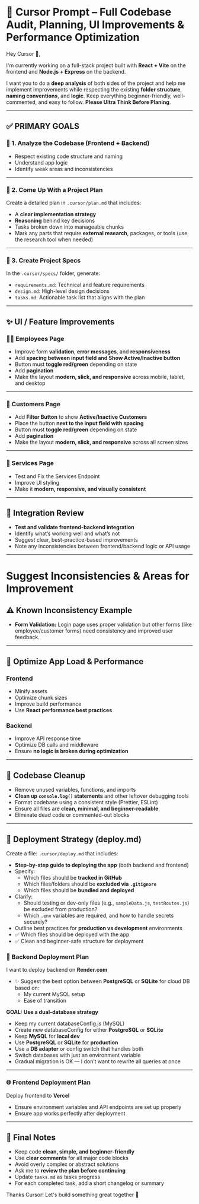 # 🚀 Cursor Prompt – Full Codebase Audit, Planning, UI Improvements & Performance Optimization

Hey Cursor 👋,

I'm currently working on a full-stack project built with **React + Vite** on the frontend and **Node.js + Express** on the backend.

I want you to do a **deep analysis** of both sides of the project and help me implement improvements while respecting the existing **folder structure**, **naming conventions**, and **logic**. Keep everything beginner-friendly, well-commented, and easy to follow. **Please Ultra Think Before Planing**.

---

## ✅ PRIMARY GOALS

### 📘 1. Analyze the Codebase (Frontend + Backend)
- Respect existing code structure and naming
- Understand app logic
- Identify weak areas and inconsistencies

---

### 🧠 2. Come Up With a Project Plan
Create a detailed plan in `.cursor/plan.md` that includes:
- A **clear implementation strategy**
- **Reasoning** behind key decisions
- Tasks broken down into manageable chunks
- Mark any parts that require **external research**, packages, or tools (use the research tool when needed)

---

### 📁 3. Create Project Specs
In the `.cursor/specs/` folder, generate:
- `requirements.md`: Technical and feature requirements
- `design.md`: High-level design decisions
- `tasks.md`: Actionable task list that aligns with the plan

---

## ✨ UI / Feature Improvements

### 👨‍💼 Employees Page
- Improve form **validation**, **error messages**, and **responsiveness**
- Add **spacing between input field and Show Active/Inactive button**
- Button must **toggle red/green** depending on state
- Add **pagination**
- Make the layout **modern, slick, and responsive** across mobile, tablet, and desktop

---

### 👤 Customers Page
- Add **Filter Button** to show **Active/Inactive Customers**
- Place the button **next to the input field with spacing**
- Button must **toggle red/green** depending on state
- Add **pagination**
- Make the layout **modern, slick, and responsive** across all screen sizes

---

### 🧰 Services Page
- Test and Fix the Services Endpoint
- Improve UI styling
- Make it **modern, responsive, and visually consistent**

---

## 🔄 Integration Review
- **Test and validate frontend-backend integration**
- Identify what’s working well and what’s not
- Suggest clear, best-practice-based improvements
- Note any inconsistencies between frontend/backend logic or API usage

---

# Suggest Inconsistencies & Areas for Improvement
## ⚠️ Known Inconsistency Example
- **Form Validation:** Login page uses proper validation but other forms (like employee/customer forms) need consistency and improved user feedback.

---

## 🚀 Optimize App Load & Performance

### Frontend
- Minify assets
- Optimize chunk sizes
- Improve build performance
- Use **React performance best practices**

### Backend
- Improve API response time
- Optimize DB calls and middleware
- Ensure **no logic is broken during optimization**

---

## 🧹 Codebase Cleanup

- Remove unused variables, functions, and imports
- **Clean up `console.log()` statements** and other leftover debugging tools
- Format codebase using a consistent style (Prettier, ESLint)
- Ensure all files are **clean, minimal, and beginner-readable**
- Eliminate dead code or commented-out blocks

---

## 🚀 Deployment Strategy (deploy.md)

Create a file: `.cursor/deploy.md` that includes:

- **Step-by-step guide to deploying the app** (both backend and frontend)
- Specify:
  - Which files should be **tracked in GitHub**
  - Which files/folders should be **excluded via `.gitignore`**
  - Which files should be **bundled and deployed**
- Clarify:
  - Should testing or dev-only files (e.g., `sampleData.js`, `testRoutes.js`) be excluded from production?
  - Which `.env` variables are required, and how to handle secrets securely?
- Outline best practices for **production vs development** environments
- ✅ Which files should be deployed with the app
- ✅ Clean and beginner-safe structure for deployment

### 🔄 Backend Deployment Plan

I want to deploy backend on **Render.com**

- ✨ Suggest the best option between **PostgreSQL** or **SQLite** for cloud DB based on:
  - My current MySQL setup
  - Ease of transition

**GOAL: Use a dual-database strategy**  
- Keep my current databaseConfig.js (MySQL)
- Create new databaseConfig for either **PostgreSQL** or **SQLite**
- Keep **MySQL** for **local dev**
- Use **PostgreSQL** or **SQLite** for **production**
- Use a **DB adapter** or config switch that handles both
- Switch databases with just an environment variable
- Gradual migration is OK — I don’t want to rewrite all queries at once

---

### 🌐 Frontend Deployment Plan

Deploy frontend to **Vercel**

- Ensure environment variables and API endpoints are set up properly
- Ensure app works perfectly after deployment

---

## 🧠 Final Notes
- Keep code **clean, simple, and beginner-friendly**
- Use **clear comments** for all major code blocks
- Avoid overly complex or abstract solutions
- Ask me to **review the plan before continuing**
- Update `tasks.md` as tasks progress
- For each completed task, add a short changelog or summary

Thanks Cursor! Let's build something great together 💪
